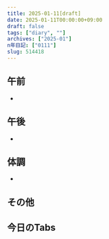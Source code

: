```yaml
---
title: 2025-01-11[draft]
date: 2025-01-11T00:00:00+09:00
draft: false
tags: ["diary", ""]
archives: ["2025-01"]
n年日記: ["0111"]
slug: 514418
---
```

## 午前
- 
## 午後
- 
## 体調
- 
## その他
## 今日のTabs